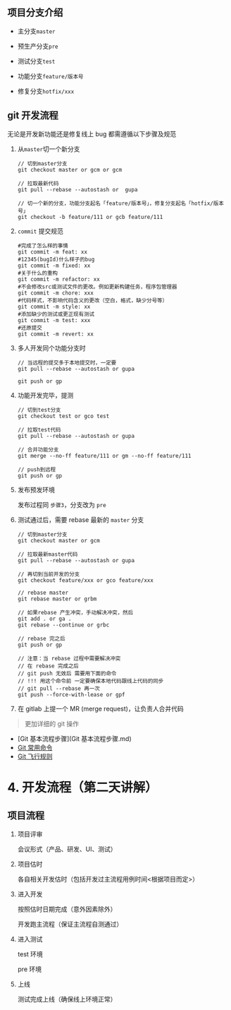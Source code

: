 ## 项目分支介绍

- 主分支`master`

- 预生产分支`pre`

- 测试分支`test`

- 功能分支`feature/版本号`

- 修复分支`hotfix/xxx`

## git 开发流程

无论是开发新功能还是修复线上 bug 都需遵循以下步骤及规范

1. 从`master`切一个新分支

   ```shell
   // 切到master分支
   git checkout master or gcm or gcm

   // 拉取最新代码
   git pull --rebase --autostash or  gupa

   // 切一个新的分支，功能分支起名「feature/版本号」，修复分支起名「hotfix/版本号」
   git checkout -b feature/111 or gcb feature/111
   ```

2. `commit` 提交规范

   ```shell
   #完成了怎么样的事情
   git commit -m feat: xx
   #12345(bugId)什么样子的bug
   git commit -m fixed: xx
   #关于什么的重构
   git commit -m refactor: xx
   #不会修改src或测试文件的更改。例如更新构建任务，程序包管理器
   git commit -m chore: xxx
   #代码样式，不影响代码含义的更改（空白，格式，缺少分号等）
   git commit -m style: xx
   #添加缺少的测试或更正现有测试
   git commit -m test: xxx
   #还原提交
   git commit -m revert: xx
   ```

3. 多人开发同个功能分支时

   ```shell
   // 当远程的提交多于本地提交时，一定要
   git pull --rebase --autostash or gupa

   git push or gp
   ```

4. 功能开发完毕，提测

   ```
   // 切到test分支
   git checkout test or gco test

   // 拉取test代码
   git pull --rebase --autostash or gupa

   // 合并功能分支
   git merge --no-ff feature/111 or gm --no-ff feature/111

   // push到远程
   git push or gp
   ```

5. 发布预发环境

   发布过程同 `步骤3`，分支改为 `pre`

6. 测试通过后，需要 rebase 最新的 `master` 分支

   ```
   // 切到master分支
   git checkout master or gcm

   // 拉取最新master代码
   git pull --rebase --autostash or gupa

   // 再切到当前开发的分支
   git checkout feature/xxx or gco feature/xxx

   // rebase master
   git rebase master or grbm

   // 如果rebase 产生冲突，手动解决冲突，然后
   git add . or ga .
   git rebase --continue or grbc

   // rebase 完之后
   git push or gp

   // 注意：当 rebase 过程中需要解决冲突
   // 在 rebase 完成之后
   // git push 无效后 需要用下面的命令
   // !!! 用这个命令前 一定要确保本地代码跟线上代码的同步
   // git pull --rebase 再一次
   git push --force-with-lease or gpf
   ```

7. 在 gitlab 上提一个 MR (merge request)，让负责人合并代码

> 更加详细的 git 操作

- [Git 基本流程步骤](Git 基本流程步骤.md)
- [Git 常用命令](Git常用命令.md)
- [Git 飞行规则](https://github.com/k88hudson/git-flight-rules/blob/master/README_zh-CN.md)

# 4. 开发流程（第二天讲解）

## 项目流程

1. 项目评审

   会议形式（产品、研发、UI、测试）

2. 项目估时

   各自相关开发估时（包括开发过主流程用例时间<根据项目而定>）

3. 进入开发

   按照估时日期完成（意外因素除外）

   开发跑主流程（保证主流程自测通过）

4. 进入测试

   test 环境

   pre 环境

5. 上线

   测试完成上线（确保线上环境正常）
